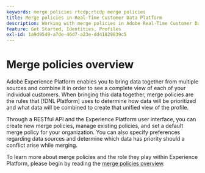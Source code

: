 ```yaml
---
keywords: merge policies rtcdp;rtcdp merge policies
title: Merge policies in Real-Time Customer Data Platform
description: Working with merge policies in Adobe Real-Time Customer Data Platform
feature: Get Started, Identities, Profiles
exl-id: 1a9d9549-a7de-46d7-a23e-dd41829839c5
---
```

# Merge policies overview

Adobe Experience Platform enables you to bring data together from multiple sources and combine it in order to see a complete view of each of your individual customers. When bringing this data together, merge policies are the rules that [!DNL Platform] uses to determine how data will be prioritized and what data will be combined to create that unified view of the profile.

Through a RESTful API and the Experience Platform user interface, you can create new merge policies, manage existing policies, and set a default merge policy for your organization. You can also specify preferences regarding data sources and determine which data has priority should a conflict arise while merging.

To learn more about merge policies and the role they play within Experience Platform, please begin by reading the [merge policies overview](../../profile/merge-policies/overview.md).
